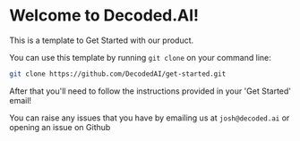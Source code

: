 # Welcome to Decoded.AI!

This is a template to Get Started with our product.

You can use this template by running `git clone` on your command line:

```bash
git clone https://github.com/DecodedAI/get-started.git
```

After that you'll need to follow the instructions provided in your 'Get Started' email!

You can raise any issues that you have by emailing us at `josh@decoded.ai` or opening an issue on Github
